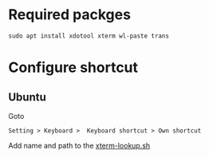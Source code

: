 
# Required packges

```
sudo apt install xdotool xterm wl-paste trans
```

# Configure shortcut
## Ubuntu
Goto

```
Setting > Keyboard >  Keyboard shortcut > Own shortcut
```

Add name and path to the [xterm-lookup.sh](https://github.com/pankaj4u4m/trans-cli/blob/main/xterm-lookup.sh)
